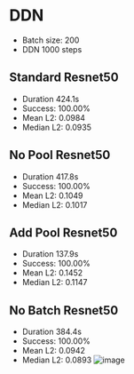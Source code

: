 # DDN 
- Batch size: 200
- DDN 1000 steps
## Standard Resnet50
- Duration 424.1s 
- Success: 100.00% 
- Mean L2: 0.0984 
- Median L2: 0.0935
## No Pool Resnet50
- Duration 417.8s 
- Success: 100.00% 
- Mean L2: 0.1049 
- Median L2: 0.1017
## Add Pool Resnet50
- Duration 137.9s 
- Success: 100.00% 
- Mean L2: 0.1452 
- Median L2: 0.1147
## No Batch Resnet50
- Duration 384.4s 
- Success: 100.00% 
- Mean L2: 0.0942 
- Median L2: 0.0893
![image](https://github.com/SirAfshin/ML_Graduate_Project_TA/assets/49054585/414c7d43-4c1e-4501-a3e7-4c7082239273)
